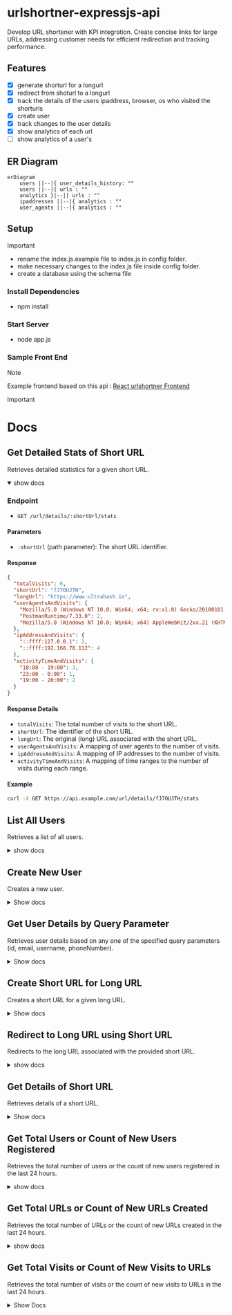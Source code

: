 # urlshortner-expressjs-api

Develop URL shortener with KPI integration. Create concise links for large URLs, addressing customer needs for efficient redirection and tracking performance.

## Features

- [x] generate shorturl for a longurl
- [x] redirect from shoturl to a longurl
- [x] track the details of the users ipaddress, browser, os who visited the shorturls
- [x] create user
- [x] track changes to the user details
- [x] show analytics of each url
- [ ] show analytics of a user's

## ER Diagram

```mermaid
erDiagram
    users ||--|{ user_details_history: ""
    users ||--|{ urls : ""
    analytics }|--|| urls : ""
    ipaddresses ||--|{ analytics : ""
    user_agents ||--|{ analytics : ""
```

## Setup

> [!important]
>
> - rename the index.js.example file to index.js in config folder.
> - make necessary changes to the index.js file inside config folder.
> - create a database using the schema file

### Install Dependencies

- npm install

### Start Server

- node app.js

### Sample Front End
> [!note]
> Example frontend based on this api : [React urlshortner Frontend](https://github.com/ultra-hash/ulrshortner-frontend)

> [!important]
> # Docs

## Get Detailed Stats of Short URL

Retrieves detailed statistics for a given short URL.

<details open>
    <summary>show docs</summary>

### Endpoint

- `GET /url/details/:shortUrl/stats`

#### Parameters

- `:shortUrl` (path parameter): The short URL identifier.

#### Response

```json
{
  "totalVisits": 6,
  "shortUrl": "fJ7OUJTH",
  "longUrl": "https://www.ultrahash.in",
  "userAgentsAndVisits": {
    "Mozilla/5.0 (Windows NT 10.0; Win64; x64; rv:x1.0) Gecko/20100101 Firefox/x01.0": 2,
    "PostmanRuntime/7.33.0": 2,
    "Mozilla/5.0 (Windows NT 10.0; Win64; x64) AppleWebKit/2xx.21 (KHTML, like Gecko) Chrome/1xx.3.44.2 Safari/2xx.21": 2
  },
  "ipAddressAndVisits": {
    "::ffff:127.0.0.1": 2,
    "::ffff:192.168.78.112": 4
  },
  "activityTimeAndVisits": {
    "18:00 - 19:00": 3,
    "23:00 - 0:00": 1,
    "19:00 - 20:00": 2
  }
}
```
#### Response Details

- `totalVisits`: The total number of visits to the short URL.
- `shortUrl`: The identifier of the short URL.
- `longUrl`: The original (long) URL associated with the short URL.
- `userAgentsAndVisits`: A mapping of user agents to the number of visits.
- `ipAddressAndVisits`: A mapping of IP addresses to the number of visits.
- `activityTimeAndVisits`: A mapping of time ranges to the number of visits during each range.

#### Example
```bash
curl -X GET https://api.example.com/url/details/fJ7OUJTH/stats
```
</details>

## List All Users

Retrieves a list of all users.
<details>
    <summary>show docs</summary>

### Endpoint

- `GET /user/list`

#### Response

```json
[
  {
    "id": 1,
    "first_name": "John",
    "last_name": "Doe",
    "phone_number": 123456789,
    "email_id": "john.doe@example.com",
    "username": "johndoe",
    "hashed_password": "$2b$10$9dXhFPKkslaaszaavbBvPnuLszSd74TdREgsVVUZcudZEkiapimRIFRW",
    "created_at": "2023-09-28T18:10:48.000Z"
  },
  ...
]
```
#### Response Details

- `id`: The unique identifier for the user.
- `first_name`: The first name of the user.
- `last_name`: The last name of the user.
- `phone_number`: The phone number of the user.
- `email_id`: The email address of the user.
- `username`: The username chosen by the user.
- `hashed_password`: The hashed password for the user.
- `created_at`: The timestamp when the user account was created.

#### Example
```bash
curl -X GET https://api.example.com/user/list
```
</details>

## Create New User

Creates a new user.

<details>
    <summary>Show docs</summary>

### Endpoint

- `POST /user/create`

#### Request Body

```json
{
  "firstName": "John",
  "lastName": "Cena",
  "username": "johncena",
  "emailId": "john.cena@example.com",
  "password": "password_1",
  "phoneNumber": "1234567890"
}
```
#### Request Parameters

- `firstName (string)`: The first name of the new user.
- `lastName (string)`: The last name of the new user.
- `username (string)`: The chosen username for the new user.
- `emailId (string)`: The email address of the new user.
- `password (string)`: The password for the new user.
- `phoneNumber (string)`: The phone number of the new user.

#### Response
```json
{
  "fieldCount": 0,
  "affectedRows": 1,
  "insertId": 23,
  "info": "",
  "serverStatus": 2,
  "warningStatus": 0,
  "changedRows": 0
}
```

#### Response Details

- `fieldCount`: The number of fields in the response.
- `affectedRows`: The number of rows affected by the operation (should be 1 for a successful user creation).
- `insertId`: The ID of the newly created user.
- `info`: Additional information about the operation.
- `serverStatus`: The status of the server.
- `warningStatus`: The warning status.
- `changedRows`: The number of changed rows.

#### Example
```bash
curl -X POST -H "Content-Type: application/json" -d '{
  "firstName": "John",
  "lastName": "Cena",
  "username": "johncena",
  "emailId": "john.cena@example.com",
  "password": "password_1",
  "phoneNumber": "1234567890"
}' https://api.example.com/user/create
```
</details>

## Get User Details by Query Parameter

Retrieves user details based on any one of the specified query parameters (id, email, username, phoneNumber).

<details>
    <summary>Show docs</summary>

### Endpoint

- `GET /user/details`

#### Query Parameters

- `id` (string): The id of the user.
- `email` (string): The email address of the user.
- `username` (string): The username of the user.
- `phoneNumber` (string): The phone number of the user.

#### Response
```json
{
  "id": 23,
  "first_name": "John",
  "last_name": "Cena",
  "phone_number": 1234567890,
  "email_id": "john.cena@example.com",
  "username": "johncena",
  "hashed_password": "$2b$10$9dXhFPKkslaaszaavbBvPnuLszSd74TdREgsVVUZcudZEkiapimRIFRW",
  "created_at": "2023-10-21T16:26:59.000Z"
}
```

#### Response Details

- `id`: The unique identifier for the user.
- `first_name`: The first name of the user.
- `last_name`: The last name of the user.
- `phone_number`: The phone number of the user.
- `email_id`: The email address of the user.
- `username`: The username chosen by the user.
- `hashed_password`: The hashed password for the user.
- `created_at`: The timestamp when the user account was created.

#### Exmaple Request
```bash
# Get User Deatils by email address
curl -X GET "https://api.example.com/user/details?email=john.cena@example.com"

# Get User Details by phone number
curl -X GET "https://api.example.com/user/details?phoneNumber=1234567890"
```
</details>


## Create Short URL for Long URL

Creates a short URL for a given long URL.

<details>
    <summary>Show docs</summary>


### Endpoint

- `POST /url/create`

#### Request Body

```json
{
  "userId": 23,
  "longUrl": "https://ultrahash.in"
}
```
#### Request Parameters

- userId (number): The user ID associated with the short URL.
- longUrl (string): The long URL for which a short URL is to be created.

#### Response
```json
{
  "id": 26,
  "user_id": 22,
  "short_url": "Z2t5c7sn",
  "long_url": "https://ultrahash.in",
  "created_at": "2023-10-20T10:54:04.000Z"
}
```
#### Response Details

- `id (number)`: The unique identifier for the short URL.
- `user_id (number)`: The user ID associated with the short URL.
- `short_url (string)`: The generated short URL.
- `long_url (string)`: The original (long) URL associated with the short URL.
- `created_at (string)`: The timestamp when the short URL was created.

#### Example
```bash
curl -X POST -H "Content-Type: application/json" -d '{
  "userId": 23,
  "longUrl": "https://ultrahash.in"
}' https://api.example.com/url/create
```
</details>

## Redirect to Long URL using Short URL

Redirects to the long URL associated with the provided short URL.

<details>
    <summary>show docs</summary>

### Endpoint

- `GET /url/redirect/:shortUrl`

#### Path Parameter

- `:shortUrl` (string): The short URL identifier.

#### Example Request

```bash
curl -L https://api.example.com/url/redirect/Z2t5c7sn
```
</details>

## Get Details of Short URL

Retrieves details of a short URL.
<details>
    <summary>Show docs</summary>


### Endpoint

- `GET /url/details/:shortUrl`

#### Path Parameter

- `:shortUrl` (string): The short URL identifier.

#### Example Request

```bash
curl -X GET https://api.example.com/url/details/Z2t5c7sn
```

#### Response
```json{
  "id": 26,
  "user_id": 22,
  "short_url": "Z2t5c7sn",
  "long_url": "https://ultrahash.in",
  "created_at": "2023-10-20T10:54:04.000Z"
}
```

#### Response Details

- `id (number)`: The unique identifier for the short URL.
- `user_id (number)`: The user ID associated with the short URL.
- `short_url (string)`: The short URL identifier.
- `long_url (string)`: The original (long) URL associated with the short URL.
- `created_at (string)`: The timestamp when the short URL was created.
</details>

## Get Total Users or Count of New Users Registered

Retrieves the total number of users or the count of new users registered in the last 24 hours.

<details>
    <summary>show docs</summary>

### Endpoint

- `GET /analytics/count/users`

#### Optional Query Parameter

- `Last24Hours` (boolean): If set to `true`, it will return the number of users registered in the last 24 hours.

#### Example Requests

```bash
# Get total users
curl -X GET https://api.example.com/analytics/count/users

# Get count of new users registered in the last 24 hours
curl -X GET https://api.example.com/analytics/count/users?Last24Hours=true
```

#### Response 
```json{
  "status": "success",
  "users_count": 5
}
```

#### Response Details

- `status (string)`: Indicates the status of the request ("success" in this case).
- `users_count (number)`: The total number of users or the count of new users registered in the last 24 hours.
</details>

## Get Total URLs or Count of New URLs Created

Retrieves the total number of URLs or the count of new URLs created in the last 24 hours.
<details>
    <summary>show docs</summary>

### Endpoint

- `GET /analytics/count/urls`

#### Optional Query Parameter

- `Last24Hours` (boolean): If set to `true`, it will return the number of URLs created by users in the last 24 hours.

#### Example Requests

```bash
# Get total URLs
curl -X GET https://api.example.com/analytics/count/urls

# Get count of new URLs created in the last 24 hours
curl -X GET https://api.example.com/analytics/count/urls?Last24Hours=true
```

#### Response

```json
{
  "status": "success",
  "urls_count": 5
}
```
#### Response Details

- `status (string)`: Indicates the status of the request ("success" in this case).
- `urls_count (number)`: The total number of URLs or the count of new URLs created in the last 24 hours.
</details>

## Get Total Visits or Count of New Visits to URLs

Retrieves the total number of visits or the count of new visits to URLs in the last 24 hours.

<details>
<summary>Show Docs</summary>

### Endpoint

- `GET /analytics/count/hits`

#### Optional Query Parameter

- `Last24Hours` (boolean): If set to `true`, it will return the number of visits to URLs registered in the last 24 hours.

#### Example Requests

```bash
# Get total visits
curl -X GET https://api.example.com/analytics/count/hits

# Get count of new visits to URLs in the last 24 hours
curl -X GET https://api.example.com/analytics/count/hits?Last24Hours=true
```

#### Response

```json
{
  "status": "success",
  "hits_count": 5
}
```

#### Response Details

- `status (string)`: Indicates the status of the request ("success" in this case).
- `hits_count (number)`: The total number of visits or the count of new visits to URLs in the last 24 hours.

    
</details>
